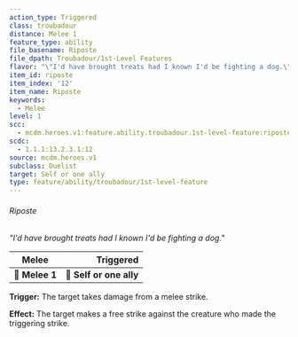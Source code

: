 ```yaml
---
action_type: Triggered
class: troubadour
distance: Melee 1
feature_type: ability
file_basename: Riposte
file_dpath: Troubadour/1st-Level Features
flavor: "\"I'd have brought treats had I known I'd be fighting a dog.\""
item_id: riposte
item_index: '12'
item_name: Riposte
keywords:
  - Melee
level: 1
scc:
  - mcdm.heroes.v1:feature.ability.troubadour.1st-level-feature:riposte
scdc:
  - 1.1.1:13.2.3.1:12
source: mcdm.heroes.v1
subclass: Duelist
target: Self or one ally
type: feature/ability/troubadour/1st-level-feature
---
```


###### Riposte

*"I'd have brought treats had I known I'd be fighting a dog."*

| **Melee**      |           **Triggered** |
| -------------- | ----------------------: |
| **📏 Melee 1** | **🎯 Self or one ally** |

**Trigger:** The target takes damage from a melee strike.

**Effect:** The target makes a free strike against the creature who made the triggering strike.
